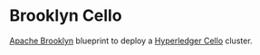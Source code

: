 # Brooklyn Cello
[Apache Brooklyn](https://brooklyn.apache.org/) blueprint to deploy a [Hyperledger Cello](https://github.com/hyperledger/cello) cluster.
